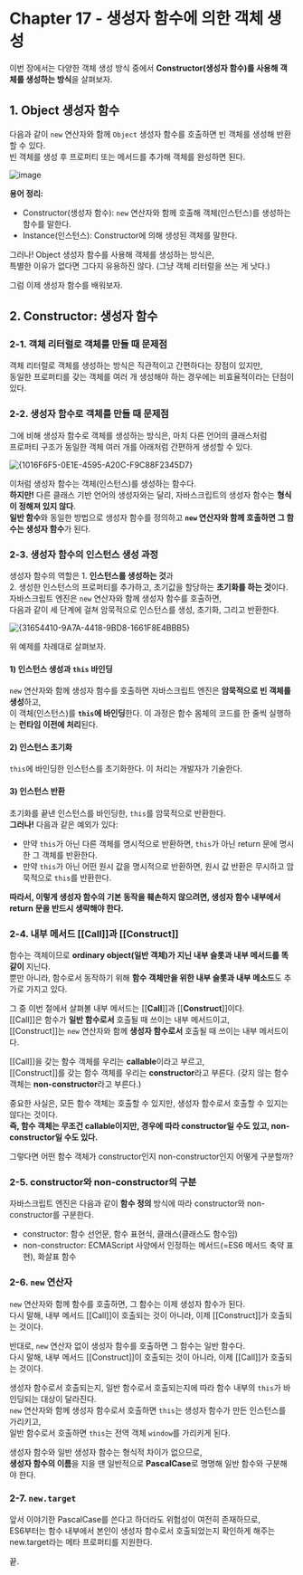 # Chapter 17 - 생성자 함수에 의한 객체 생성

이번 장에서는 다양한 객체 생성 방식 중에서 **Constructor(생성자 함수)를 사용해 객체를 생성하는 방식**을 살펴보자.

## 1. Object 생성자 함수
다음과 같이 `new` 연산자와 함께 `Object` 생성자 함수를 호출하면 빈 객체를 생성해 반환할 수 있다.<br/>
빈 객체를 생성 후 프로퍼티 또는 메서드를 추가해 객체를 완성하면 된다.

![image](https://github.com/user-attachments/assets/dd61cb9b-b2e0-41a8-96b5-bfc121b48ea1)

**용어 정리:**
* Constructor(생성자 함수): `new` 연산자와 함께 호출해 객체(인스턴스)를 생성하는 함수를 말한다.
* Instance(인스턴스): Constructor에 의해 생성된 객체를 말한다.

그러나! Object 생성자 함수를 사용해 객체를 생성하는 방식은,<br/>
특별한 이유가 없다면 그다지 유용하진 않다. (그냥 객체 리터럴을 쓰는 게 낫다.)

그럼 이제 생성자 함수를 배워보자.


## 2. Constructor: 생성자 함수
### 2-1. 객체 리터럴로 객체를 만들 때 문제점
객체 리터럴로 객체를 생성하는 방식은 직관적이고 간편하다는 장점이 있지만,<br/>
동일한 프로퍼티를 갖는 객체를 여러 개 생성해야 하는 경우에는 비효율적이라는 단점이 있다.

### 2-2. 생성자 함수로 객체를 만들 때 문제점
그에 비해 생성자 함수로 객체를 생성하는 방식은, 마치 다른 언어의 클래스처럼<br/>
프로퍼티 구조가 동일한 객체 여러 개를 아래처럼 간편하게 생성할 수 있다.

![{1016F6F5-0E1E-4595-A20C-F9C88F2345D7}](https://github.com/user-attachments/assets/248d26a5-531f-428b-9c35-6a22b282d4ef)

이처럼 생성자 함수는 객체(인스턴스)를 생성하는 함수다.<br/>
**하지만!** 다른 클래스 기반 언어의 생성자와는 달리, 자바스크립트의 생성자 함수는 **형식이 정해져 있지 않다**.<br/>
**일반 함수**와 동일한 방법으로 생성자 함수를 정의하고 **`new` 연산자와 함께 호출하면 그 함수는 생성자 함수**가 된다.

### 2-3. 생성자 함수의 인스턴스 생성 과정
생성자 함수의 역할은 1. **인스턴스를 생성하는 것**과<br/>
2. 생성한 인스턴스의 프로퍼티를 추가하고, 초기값을 할당하는 **초기화를 하는 것**이다.<br/>
자바스크립트 엔진은 `new` 연산자와 함께 생성자 함수를 호출하면,<br/>
다음과 같이 세 단계에 걸쳐 암묵적으로 인스턴스를 생성, 초기화, 그리고 반환한다.

![{31654410-9A7A-4418-9BD8-1661F8E4BBB5}](https://github.com/user-attachments/assets/90354fbc-7691-4679-9f13-8bd54ecfc040)

위 예제를 차례대로 살펴보자.

#### 1) 인스턴스 생성과 `this` 바인딩
`new` 연산자와 함께 생성자 함수를 호출하면 자바스크립트 엔진은 **암묵적으로 빈 객체를 생성**하고,<br/>
이 객체(인스턴스)를 **`this`에 바인딩**한다. 이 과정은 함수 몸체의 코드를 한 줄씩 실행하는 **런타임 이전에 처리**된다.
#### 2) 인스턴스 초기화
`this`에 바인딩한 인스턴스를 초기화한다. 이 처리는 개발자가 기술한다.
#### 3) 인스턴스 반환
초기화를 끝낸 인스턴스를 바인딩한, `this`를 암묵적으로 반환한다.<br/>
**그러나!** 다음과 같은 예외가 있다:
* 만약 `this`가 아닌 다른 객체를 명시적으로 반환하면, `this`가 아닌 return 문에 명시한 그 객체를 반환한다.
* 만약 `this`가 아닌 어떤 원시 값을 명시적으로 반환하면, 원시 값 반환은 무시하고 암묵적으로 `this`를 반환한다.

**따라서, 이렇게 생성자 함수의 기본 동작을 훼손하지 않으려면, 생성자 함수 내부에서 return 문을 반드시 생략해야 한다.**

### 2-4. 내부 메서드 [[Call]]과 [[Construct]]
함수는 객체이므로 **ordinary object(일반 객체)가 지닌 내부 슬롯과 내부 메서드를 똑같이** 지닌다.<br/>
뿐만 아니라, 함수로서 동작하기 위해 **함수 객체만을 위한 내부 슬롯과 내부 메소드**도 추가로 가지고 있다.

그 중 이번 절에서 살펴볼 내부 메서드는 [[**Call**]]과 [[**Construct**]]이다.<br/>
[[Call]]은 함수가 **일반 함수로서** 호출될 때 쓰이는 내부 메서드이고,<br/>
[[Construct]]는 `new` 연산자와 함께 **생성자 함수로서** 호출될 때 쓰이는 내부 메서드이다.

[[Call]]을 갖는 함수 객체를 우리는 **callable**이라고 부르고,<br/>
[[Construct]]를 갖는 함수 객체를 우리는 **constructor**라고 부른다. (갖지 않는 함수 객체는 **non-constructor**라고 부른다.)

중요한 사실은, 모든 함수 객체는 호출할 수 있지만, 생성자 함수로서 호출할 수 있지는 않다는 것이다.<br/>
**즉, 함수 객체는 무조건 callable이지만, 경우에 따라 constructor일 수도 있고, non-constructor일 수도 있다.**

그렇다면 어떤 함수 객체가 constructor인지 non-constructor인지 어떻게 구분할까?


### 2-5. constructor와 non-constructor의 구분
자바스크립트 엔진은 다음과 같이 **함수 정의** 방식에 따라 constructor와 non-constructor를 구분한다.
* constructor: 함수 선언문, 함수 표현식, 클래스(클래스도 함수임)
* non-constructor: ECMAScript 사양에서 인정하는 메서드(=ES6 메서드 축약 표현), 화살표 함수


### 2-6. `new` 연산자
`new` 연산자와 함께 함수를 호출하면, 그 함수는 이제 생성자 함수가 된다.<br/>
다시 말해, 내부 메서드 [[Call]]이 호출되는 것이 아니라, 이제 [[Construct]]가 호출되는 것이다.

반대로, `new` 연산자 없이 생성자 함수를 호출하면 그 함수는 일반 함수다.<br/>
다시 말해, 내부 메서드 [[Construct]]이 호출되는 것이 아니라, 이제 [[Call]]가 호출되는 것이다.

생성자 함수로서 호출되는지, 일반 함수로서 호출되는지에 따라 함수 내부의 `this`가 바인딩되는 대상이 달라진다.<br/>
`new` 연산자와 함께 생성자 함수로서 호출하면 `this`는 생성자 함수가 만든 인스턴스를 가리키고,<br/>
일반 함수로서 호출하면 `this`는 전역 객체 `window`를 가리키게 된다.

생성자 함수와 일반 생성자 함수는 형식적 차이가 없으므로,<br/>
**생성자 함수의 이름**을 지을 땐 일반적으로 **PascalCase**로 명명해 일반 함수와 구분해야 한다.


### 2-7. `new.target`
앞서 이야기한 PascalCase를 쓴다고 하더라도 위험성이 여전히 존재하므로,<br/>
ES6부터는 함수 내부에서 본인이 생성자 함수로서 호출되었는지 확인하게 해주는 new.target라는 메타 프로퍼티를 지원한다.

끝.
